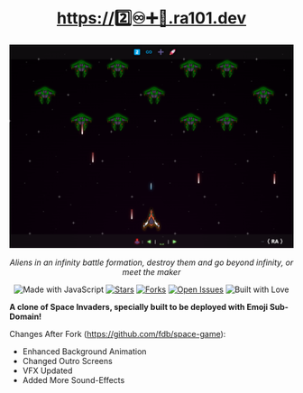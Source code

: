 
<div align="center">
 <a href="https://https://2️⃣♾️➕🚀.ra101.dev" alt="https://https://2️⃣♾️➕🚀.ra101.dev" ><h1> https://2️⃣♾️➕🚀.ra101.dev </h1> </a>
 <p align="center">
  <img src="./.github/screenshot.png" alt="Aliens in an infinity battle formation, destroy them and go beyond infinity, or meet the maker">

<i>Aliens in an infinity battle formation, destroy them and go beyond infinity, or meet the maker</i>
</p>

<img src="https://img.shields.io/badge/Made%20with-js-F0DB4F?style=for-the-badge&logo=javascript" alt="Made with JavaScript"> <a href="https://github.com/ra101/To-Infinity-And-Beyond/stargazers"><img src="https://img.shields.io/github/stars/ra101/To-Infinity-And-Beyond?style=for-the-badge&color=goldenrod&label=⭐ Stars" alt="Stars"></a> <a href="https://github.com/ra101/To-Infinity-And-Beyond/network/members"><img src="https://img.shields.io/github/forks/ra101/To-Infinity-And-Beyond?style=for-the-badge&color=d5d5d7&label=⛓️ Forks" alt="Forks"></a> <a href="https://github.com/ra101/To-Infinity-And-Beyond/issues"><img src="https://img.shields.io/github/issues/ra101/To-Infinity-And-Beyond?style=for-the-badge&label=⚠️ Issuues&color=blue" alt="Open Issues"></a> <img src="https://img.shields.io/badge/Built%20With-🤍-coral?style=for-the-badge&logo=open-source-initiative" alt="Built with Love">


</div>


**A clone of Space Invaders, specially built to be deployed with Emoji Sub-Domain!**

Changes After Fork (https://github.com/fdb/space-game):

- Enhanced Background Animation
- Changed Outro Screens
- VFX Updated
- Added More Sound-Effects
